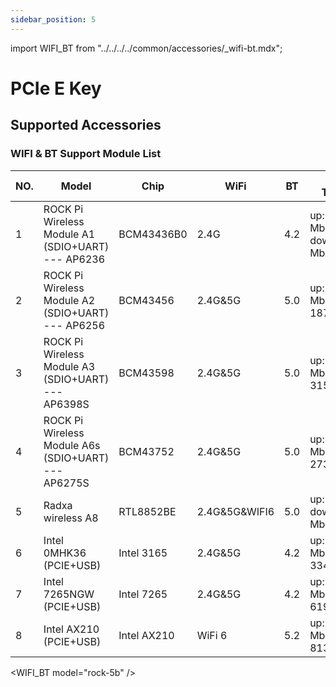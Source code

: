 ```yaml
---
sidebar_position: 5
---
```


import WIFI_BT from "../../../../common/accessories/\_wifi-bt.mdx";

# PCIe E Key

## Supported Accessories

### WIFI & BT Support Module List

| NO. | Model                                               | Chip        | WiFi          | BT  | WIFI Throughput                       | Remark |
| --- | --------------------------------------------------- | ----------- | ------------- | --- | ------------------------------------- | ------ |
| 1   | ROCK Pi Wireless Module A1 (SDIO+UART) --- AP6236   | BCM43436B0  | 2.4G          | 4.2 | up:23.5 Mbits/sec down:40.4 Mbits/sec |        |
| 2   | ROCK Pi Wireless Module A2 (SDIO+UART) --- AP6256   | BCM43456    | 2.4G&5G       | 5.0 | up:196 Mbits/sec down: 187 Mbits/sec  |        |
| 3   | ROCK Pi Wireless Module A3 (SDIO+UART) --- AP6398S  | BCM43598    | 2.4G&5G       | 5.0 | up:336 Mbits/sec down: 315 Mbits/sec  |        |
| 4   | ROCK Pi Wireless Module A6s (SDIO+UART) --- AP6275S | BCM43752    | 2.4G&5G       | 5.0 | up:234 Mbits/sec down: 273 Mbits/sec  |        |
| 5   | Radxa wireless A8                                   | RTL8852BE   | 2.4G&5G&WIFI6 | 5.0 | up:600Mbits/sec down:900 Mbits/sec    |        |
| 6   | Intel 0MHK36 (PCIE+USB)                             | Intel 3165  | 2.4G&5G       | 4.2 | up:283 Mbits/sec down: 334 Mbits/sec  |        |
| 7   | Intel 7265NGW (PCIE+USB)                            | Intel 7265  | 2.4G&5G       | 4.2 | up:363 Mbits/sec down: 619 Mbits/sec  |        |
| 8   | Intel AX210 (PCIE+USB)                              | Intel AX210 | WiFi 6        | 5.2 | up: 859 Mbits/sec down: 813 Mbits/sec |        |

<WIFI_BT model="rock-5b" />
